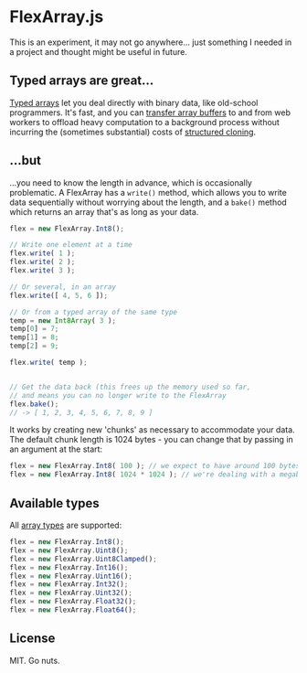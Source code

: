 # FlexArray.js

This is an experiment, it may not go anywhere... just something I needed in a project and thought might be useful in future.

## Typed arrays are great...

[Typed arrays](https://developer.mozilla.org/en-US/docs/Web/JavaScript/Typed_arrays) let you deal directly with binary data, like old-school programmers. It's fast, and you can [transfer array buffers](https://developer.mozilla.org/en-US/docs/Web/Guide/Performance/Using_web_workers#Passing_data_by_transferring_ownership_(transferable_objects)) to and from web workers to offload heavy computation to a background process without incurring the (sometimes substantial) costs of [structured cloning](https://developer.mozilla.org/en-US/docs/Web/Guide/API/DOM/The_structured_clone_algorithm).

## ...but

...you need to know the length in advance, which is occasionally problematic. A FlexArray has a `write()` method, which allows you to write data sequentially without worrying about the length, and a `bake()` method which returns an array that's as long as your data.

```js
flex = new FlexArray.Int8();

// Write one element at a time
flex.write( 1 );
flex.write( 2 );
flex.write( 3 );

// Or several, in an array
flex.write([ 4, 5, 6 ]);

// Or from a typed array of the same type
temp = new Int8Array( 3 );
temp[0] = 7;
temp[1] = 8;
temp[2] = 9;

flex.write( temp );


// Get the data back (this frees up the memory used so far,
// and means you can no longer write to the FlexArray
flex.bake();
// -> [ 1, 2, 3, 4, 5, 6, 7, 8, 9 ]
```

It works by creating new 'chunks' as necessary to accommodate your data. The default chunk length is 1024 bytes - you can change that by passing in an argument at the start:

```js
flex = new FlexArray.Int8( 100 ); // we expect to have around 100 bytes of data
flex = new FlexArray.Int8( 1024 * 1024 ); // we're dealing with a megabyte or so
```


## Available types

All [array types](https://developer.mozilla.org/en-US/docs/Web/JavaScript/Typed_arrays) are supported:

```js
flex = new FlexArray.Int8();
flex = new FlexArray.Uint8();
flex = new FlexArray.Uint8Clamped();
flex = new FlexArray.Int16();
flex = new FlexArray.Uint16();
flex = new FlexArray.Int32();
flex = new FlexArray.Uint32();
flex = new FlexArray.Float32();
flex = new FlexArray.Float64();
```


## License

MIT. Go nuts.
